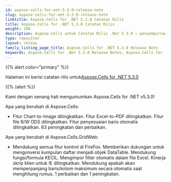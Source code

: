 ```yaml
---
id: aspose-cells-for-net-5-3-0-release-note
slug: aspose-cells-for-net-5-3-0-release-note
linktitle: Aspose.Cells for .NET 5.3.0 Catatan Rilis
title: Aspose.Cells for .NET 5.3.0 Catatan Rilis
weight: 100
description: Aspose.Cells untuk Catatan Rilis .Net 5.3.0 – penyempurnaan terbaru, fitur baru, dan perbaikan
type: repositor
layout: releas
family_listing_page_title: Aspose.Cells for .NET 5.3.0 Release Note
keywords: Aspose.Cells for .Net 5.3.0 Release Notes, Aspose.Cells for .Net 5.3.0 updates and fixe
---
```

{{% alert color="primary" %}} 

 Halaman ini berisi catatan rilis untuk[Aspose.Cells for .NET 5.3.0](https://releases.aspose.com/cells/net/new-releases/aspose.cells-for-.net-5.3.0/)

{{% /alert %}} 

 Kami dengan senang hati mengumumkan Aspose.Cells for .NET v5.3.0!

 Apa yang berubah di Aspose.Cells:

- Fitur Chart-to-Image ditingkatkan.
 Fitur Excel-to-PDF ditingkatkan.
 Fitur file R/W ODS ditingkatkan.
 Fitur penyesuaian baris otomatis ditingkatkan.
 63 peningkatan dan perbaikan.

 Apa yang berubah di Aspose.Cells.GridWeb:

- Mendukung semua fitur kontrol di FireFox.
 Memberikan dukungan untuk mengonversi kumpulan daftar menjadi objek DataTable.
 Mendukung fungsi/formula KECIL.
 Mengimpor filter otomatis dalam file Excel.
 Kinerja skrip klien untuk IE ditingkatkan.
 Mendukung apakah akan memperpanjang baris/kolom maksimum secara otomatis saat menghitung rumus.
 1 perbaikan dan 1 peningkatan.
